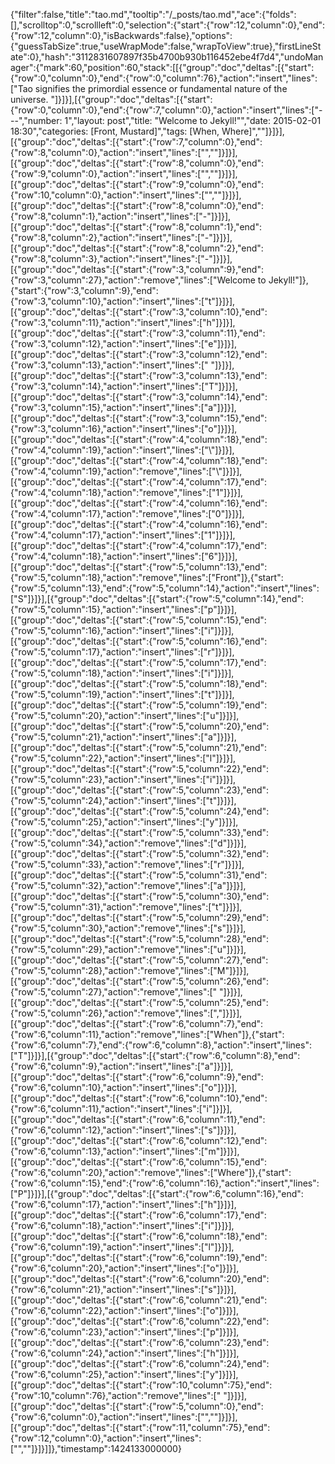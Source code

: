 {"filter":false,"title":"tao.md","tooltip":"/_posts/tao.md","ace":{"folds":[],"scrolltop":0,"scrollleft":0,"selection":{"start":{"row":12,"column":0},"end":{"row":12,"column":0},"isBackwards":false},"options":{"guessTabSize":true,"useWrapMode":false,"wrapToView":true},"firstLineState":0},"hash":"3112831607897f35b4700b930b116452ebe4f7d4","undoManager":{"mark":60,"position":60,"stack":[[{"group":"doc","deltas":[{"start":{"row":0,"column":0},"end":{"row":0,"column":76},"action":"insert","lines":["Tao signifies the primordial essence or fundamental nature of the universe. "]}]}],[{"group":"doc","deltas":[{"start":{"row":0,"column":0},"end":{"row":7,"column":0},"action":"insert","lines":["---","number: 1","layout: post","title:  \"Welcome to Jekyll!\"","date:   2015-02-01 18:30","categories: [Front, Mustard]","tags: [When, Where]",""]}]}],[{"group":"doc","deltas":[{"start":{"row":7,"column":0},"end":{"row":8,"column":0},"action":"insert","lines":["",""]}]}],[{"group":"doc","deltas":[{"start":{"row":8,"column":0},"end":{"row":9,"column":0},"action":"insert","lines":["",""]}]}],[{"group":"doc","deltas":[{"start":{"row":9,"column":0},"end":{"row":10,"column":0},"action":"insert","lines":["",""]}]}],[{"group":"doc","deltas":[{"start":{"row":8,"column":0},"end":{"row":8,"column":1},"action":"insert","lines":["-"]}]}],[{"group":"doc","deltas":[{"start":{"row":8,"column":1},"end":{"row":8,"column":2},"action":"insert","lines":["-"]}]}],[{"group":"doc","deltas":[{"start":{"row":8,"column":2},"end":{"row":8,"column":3},"action":"insert","lines":["-"]}]}],[{"group":"doc","deltas":[{"start":{"row":3,"column":9},"end":{"row":3,"column":27},"action":"remove","lines":["Welcome to Jekyll!"]},{"start":{"row":3,"column":9},"end":{"row":3,"column":10},"action":"insert","lines":["t"]}]}],[{"group":"doc","deltas":[{"start":{"row":3,"column":10},"end":{"row":3,"column":11},"action":"insert","lines":["h"]}]}],[{"group":"doc","deltas":[{"start":{"row":3,"column":11},"end":{"row":3,"column":12},"action":"insert","lines":["e"]}]}],[{"group":"doc","deltas":[{"start":{"row":3,"column":12},"end":{"row":3,"column":13},"action":"insert","lines":[" "]}]}],[{"group":"doc","deltas":[{"start":{"row":3,"column":13},"end":{"row":3,"column":14},"action":"insert","lines":["T"]}]}],[{"group":"doc","deltas":[{"start":{"row":3,"column":14},"end":{"row":3,"column":15},"action":"insert","lines":["a"]}]}],[{"group":"doc","deltas":[{"start":{"row":3,"column":15},"end":{"row":3,"column":16},"action":"insert","lines":["o"]}]}],[{"group":"doc","deltas":[{"start":{"row":4,"column":18},"end":{"row":4,"column":19},"action":"insert","lines":["\\"]}]}],[{"group":"doc","deltas":[{"start":{"row":4,"column":18},"end":{"row":4,"column":19},"action":"remove","lines":["\\"]}]}],[{"group":"doc","deltas":[{"start":{"row":4,"column":17},"end":{"row":4,"column":18},"action":"remove","lines":["1"]}]}],[{"group":"doc","deltas":[{"start":{"row":4,"column":16},"end":{"row":4,"column":17},"action":"remove","lines":["0"]}]}],[{"group":"doc","deltas":[{"start":{"row":4,"column":16},"end":{"row":4,"column":17},"action":"insert","lines":["1"]}]}],[{"group":"doc","deltas":[{"start":{"row":4,"column":17},"end":{"row":4,"column":18},"action":"insert","lines":["6"]}]}],[{"group":"doc","deltas":[{"start":{"row":5,"column":13},"end":{"row":5,"column":18},"action":"remove","lines":["Front"]},{"start":{"row":5,"column":13},"end":{"row":5,"column":14},"action":"insert","lines":["S"]}]}],[{"group":"doc","deltas":[{"start":{"row":5,"column":14},"end":{"row":5,"column":15},"action":"insert","lines":["p"]}]}],[{"group":"doc","deltas":[{"start":{"row":5,"column":15},"end":{"row":5,"column":16},"action":"insert","lines":["i"]}]}],[{"group":"doc","deltas":[{"start":{"row":5,"column":16},"end":{"row":5,"column":17},"action":"insert","lines":["r"]}]}],[{"group":"doc","deltas":[{"start":{"row":5,"column":17},"end":{"row":5,"column":18},"action":"insert","lines":["i"]}]}],[{"group":"doc","deltas":[{"start":{"row":5,"column":18},"end":{"row":5,"column":19},"action":"insert","lines":["t"]}]}],[{"group":"doc","deltas":[{"start":{"row":5,"column":19},"end":{"row":5,"column":20},"action":"insert","lines":["u"]}]}],[{"group":"doc","deltas":[{"start":{"row":5,"column":20},"end":{"row":5,"column":21},"action":"insert","lines":["a"]}]}],[{"group":"doc","deltas":[{"start":{"row":5,"column":21},"end":{"row":5,"column":22},"action":"insert","lines":["l"]}]}],[{"group":"doc","deltas":[{"start":{"row":5,"column":22},"end":{"row":5,"column":23},"action":"insert","lines":["i"]}]}],[{"group":"doc","deltas":[{"start":{"row":5,"column":23},"end":{"row":5,"column":24},"action":"insert","lines":["t"]}]}],[{"group":"doc","deltas":[{"start":{"row":5,"column":24},"end":{"row":5,"column":25},"action":"insert","lines":["y"]}]}],[{"group":"doc","deltas":[{"start":{"row":5,"column":33},"end":{"row":5,"column":34},"action":"remove","lines":["d"]}]}],[{"group":"doc","deltas":[{"start":{"row":5,"column":32},"end":{"row":5,"column":33},"action":"remove","lines":["r"]}]}],[{"group":"doc","deltas":[{"start":{"row":5,"column":31},"end":{"row":5,"column":32},"action":"remove","lines":["a"]}]}],[{"group":"doc","deltas":[{"start":{"row":5,"column":30},"end":{"row":5,"column":31},"action":"remove","lines":["t"]}]}],[{"group":"doc","deltas":[{"start":{"row":5,"column":29},"end":{"row":5,"column":30},"action":"remove","lines":["s"]}]}],[{"group":"doc","deltas":[{"start":{"row":5,"column":28},"end":{"row":5,"column":29},"action":"remove","lines":["u"]}]}],[{"group":"doc","deltas":[{"start":{"row":5,"column":27},"end":{"row":5,"column":28},"action":"remove","lines":["M"]}]}],[{"group":"doc","deltas":[{"start":{"row":5,"column":26},"end":{"row":5,"column":27},"action":"remove","lines":[" "]}]}],[{"group":"doc","deltas":[{"start":{"row":5,"column":25},"end":{"row":5,"column":26},"action":"remove","lines":[","]}]}],[{"group":"doc","deltas":[{"start":{"row":6,"column":7},"end":{"row":6,"column":11},"action":"remove","lines":["When"]},{"start":{"row":6,"column":7},"end":{"row":6,"column":8},"action":"insert","lines":["T"]}]}],[{"group":"doc","deltas":[{"start":{"row":6,"column":8},"end":{"row":6,"column":9},"action":"insert","lines":["a"]}]}],[{"group":"doc","deltas":[{"start":{"row":6,"column":9},"end":{"row":6,"column":10},"action":"insert","lines":["o"]}]}],[{"group":"doc","deltas":[{"start":{"row":6,"column":10},"end":{"row":6,"column":11},"action":"insert","lines":["i"]}]}],[{"group":"doc","deltas":[{"start":{"row":6,"column":11},"end":{"row":6,"column":12},"action":"insert","lines":["s"]}]}],[{"group":"doc","deltas":[{"start":{"row":6,"column":12},"end":{"row":6,"column":13},"action":"insert","lines":["m"]}]}],[{"group":"doc","deltas":[{"start":{"row":6,"column":15},"end":{"row":6,"column":20},"action":"remove","lines":["Where"]},{"start":{"row":6,"column":15},"end":{"row":6,"column":16},"action":"insert","lines":["P"]}]}],[{"group":"doc","deltas":[{"start":{"row":6,"column":16},"end":{"row":6,"column":17},"action":"insert","lines":["h"]}]}],[{"group":"doc","deltas":[{"start":{"row":6,"column":17},"end":{"row":6,"column":18},"action":"insert","lines":["i"]}]}],[{"group":"doc","deltas":[{"start":{"row":6,"column":18},"end":{"row":6,"column":19},"action":"insert","lines":["l"]}]}],[{"group":"doc","deltas":[{"start":{"row":6,"column":19},"end":{"row":6,"column":20},"action":"insert","lines":["o"]}]}],[{"group":"doc","deltas":[{"start":{"row":6,"column":20},"end":{"row":6,"column":21},"action":"insert","lines":["s"]}]}],[{"group":"doc","deltas":[{"start":{"row":6,"column":21},"end":{"row":6,"column":22},"action":"insert","lines":["o"]}]}],[{"group":"doc","deltas":[{"start":{"row":6,"column":22},"end":{"row":6,"column":23},"action":"insert","lines":["p"]}]}],[{"group":"doc","deltas":[{"start":{"row":6,"column":23},"end":{"row":6,"column":24},"action":"insert","lines":["h"]}]}],[{"group":"doc","deltas":[{"start":{"row":6,"column":24},"end":{"row":6,"column":25},"action":"insert","lines":["y"]}]}],[{"group":"doc","deltas":[{"start":{"row":10,"column":75},"end":{"row":10,"column":76},"action":"remove","lines":[" "]}]}],[{"group":"doc","deltas":[{"start":{"row":5,"column":0},"end":{"row":6,"column":0},"action":"insert","lines":["",""]}]}],[{"group":"doc","deltas":[{"start":{"row":11,"column":75},"end":{"row":12,"column":0},"action":"insert","lines":["",""]}]}]]},"timestamp":1424133000000}